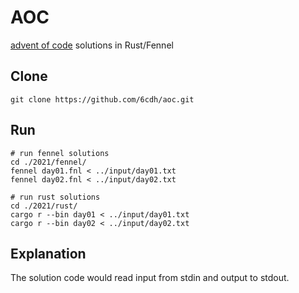 # AOC

[advent of code](https://adventofcode.com/) solutions in Rust/Fennel

## Clone

``` shell
git clone https://github.com/6cdh/aoc.git
```

## Run

``` shell
# run fennel solutions
cd ./2021/fennel/
fennel day01.fnl < ../input/day01.txt
fennel day02.fnl < ../input/day02.txt

# run rust solutions
cd ./2021/rust/
cargo r --bin day01 < ../input/day01.txt
cargo r --bin day02 < ../input/day02.txt
```

## Explanation

The solution code would read input from stdin and output to stdout.
